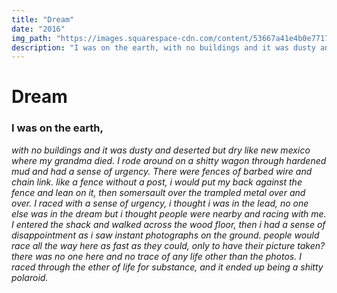 ```yaml
---
title: "Dream"
date: "2016"
img_path: "https://images.squarespace-cdn.com/content/53667a41e4b0e77173cb3dd1/bbfcfbd5-e5ee-449c-a4f8-212b4308ca51/55000015.JPG?content-type=image%2Fjpeg"
description: "I was on the earth, with no buildings and it was dusty and deserted but dry like new mexico where my grandma died."
---
```


# Dream

### I was on the earth,
*with no buildings and it was dusty and deserted but dry like new mexico where my grandma died. I rode around on a shitty wagon through hardened mud and had a sense of urgency. There were fences of barbed wire and chain link. like a fence without a post, i would put my back against the fence and lean on it, then somersault over the trampled metal over and over. I raced with a sense of urgency, i thought i was in the lead, no one else was in the dream but i thought people were nearby and racing with me. I entered the shack and walked across the wood floor, then i had a sense of disappointment as i saw instant photographs on the ground. people would race all the way here as fast as they could, only to have their picture taken? there was no one here and no trace of any life other than the photos. I raced through the ether of life for substance, and it ended up being a shitty polaroid.*